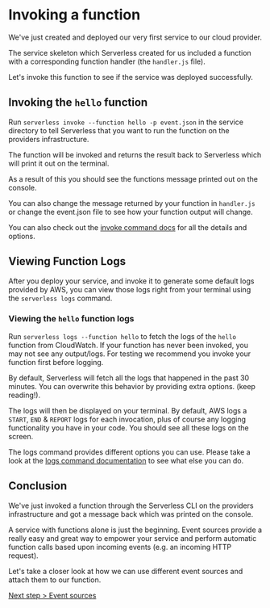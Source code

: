 <!--
title: Invoking Serverless Functions
menuText: Invoking Services
description: How to invoke a Serverless function and watch the logs
layout: Doc
-->

# Invoking a function

We've just created and deployed our very first service to our cloud provider.

The service skeleton which Serverless created for us included a function with a corresponding function handler (the `handler.js` file).

Let's invoke this function to see if the service was deployed successfully.

## Invoking the `hello` function

Run `serverless invoke --function hello -p event.json` in the service directory to tell Serverless that you want to run the function on the providers infrastructure.

The function will be invoked and returns the result back to Serverless which will print it out on the terminal.

As a result of this you should see the functions message printed out on the console.

You can also change the message returned by your function in `handler.js` or change the event.json file to see how your function output will change.

You can also check out the [invoke command docs](../03-cli-reference/03-invoke.md) for all the details and options.

## Viewing Function Logs

After you deploy your service, and invoke it to generate some default logs provided by AWS, you can view those logs right from your terminal using the `serverless logs` command.

### Viewing the `hello` function logs

Run `serverless logs --function hello` to fetch the logs of the `hello` function from CloudWatch. If your function has never been invoked, you may not see any output/logs. For testing we recommend you invoke your function first before logging.

By default, Serverless will fetch all the logs that happened in the past 30 minutes. You can overwrite this behavior by providing extra options. (keep reading!).

The logs will then be displayed on your terminal. By default, AWS logs a `START`, `END` & `REPORT` logs for each invocation, plus of course any logging functionality you have in your code. You should see all these logs on the screen.

The logs command provides different options you can use. Please take a look at the
[logs command documentation](../03-cli-reference/04-logs.md) to see what else you can do.

## Conclusion

We've just invoked a function through the Serverless CLI on the providers infrastructure and got a message back which was printed on the console.

A service with functions alone is just the beginning. Event sources provide a really easy and great way to empower your service and perform automatic function calls based upon incoming events (e.g. an incoming HTTP request).

Let's take a closer look at how we can use different event sources and attach them to our function.

[Next step > Event sources](05-event-sources.md)
